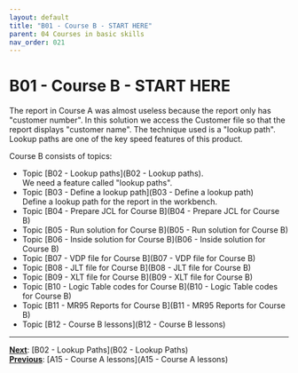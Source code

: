 ```yaml
---
layout: default
title: "B01 - Course B - START HERE"
parent: 04 Courses in basic skills
nav_order: 021
---
```


# B01 - Course B - START HERE

The report in Course A was almost useless because the report only has "customer number".  In this solution we access the Customer file so that the report displays "customer name".  The technique used is a "lookup path".  Lookup paths are one of the key speed features of this product.

Course B consists of topics:

- Topic [B02 - Lookup paths](B02 - Lookup paths).  
  We need a feature called "lookup paths".  
- Topic [B03 - Define a lookup path](B03 - Define a lookup path)  
  Define a lookup path for the report in the workbench.  
- Topic [B04 - Prepare JCL for Course B](B04 - Prepare JCL for Course B)  
- Topic [B05 - Run solution for Course B](B05 - Run solution for Course B)   
- Topic [B06 - Inside solution for Course B](B06 - Inside solution for Course B)  
- Topic [B07 - VDP file for Course B](B07 - VDP file for Course B)  
- Topic [B08 - JLT file for Course B](B08 - JLT file for Course B)  
- Topic [B09 - XLT file for Course B](B09 - XLT file for Course B)  
- Topic [B10 - Logic Table codes for Course B](B10 - Logic Table codes for Course B)  
- Topic [B11 - MR95 Reports for Course B](B11 - MR95 Reports for Course B)  
- Topic [B12 - Course B lessons](B12 - Course B lessons)  


---
**<u>Next</u>**: [B02 - Lookup Paths](B02 - Lookup Paths)   
**<u>Previous</u>**: [A15 - Course A lessons](A15 - Course A lessons)  

